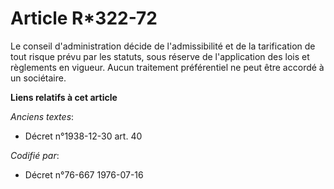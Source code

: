 # Article R*322-72

Le conseil d'administration décide de l'admissibilité et de la tarification de tout risque prévu par les statuts, sous
réserve de l'application des lois et règlements en vigueur. Aucun traitement préférentiel ne peut être accordé à un
sociétaire.

**Liens relatifs à cet article**

_Anciens textes_:

  - Décret n°1938-12-30 art. 40

_Codifié par_:

  - Décret n°76-667 1976-07-16
